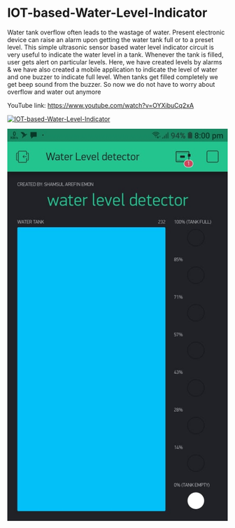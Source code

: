 # IOT-based-Water-Level-Indicator

Water tank overflow often leads to the wastage of water. Present electronic device can raise an alarm upon getting the water tank full or to a preset level. This simple ultrasonic sensor based water level indicator circuit is very useful to indicate the water level in a tank. Whenever the tank is filled, user gets alert on particular levels. Here, we have created levels by alarms & we have also created a mobile application to indicate the level of water and one buzzer to indicate full level. When tanks get filled completely we get beep sound from the buzzer. So now we do not have to worry about overflow and water out anymore

YouTube link: https://www.youtube.com/watch?v=OYXibuCq2xA

[![IOT-based-Water-Level-Indicator](https://img.youtube.com/vi/OYXibuCq2xA/0.jpg)](https://www.youtube.com/watch?v=OYXibuCq2xA)


![Project Photo](https://github.com/mahmudulislam299/IOT-based-Water-Level-Indicator/blob/master/Project%20photo/104109624_769073140292744_1204729795135137826_n.jpg)
